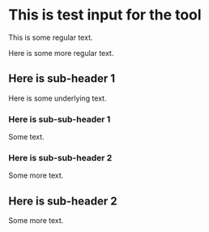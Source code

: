 # This is test input for the tool
This is some regular text.

Here is some more regular text.

## Here is sub-header 1
Here is some underlying text.

### Here is sub-sub-header 1
Some text.
### Here is sub-sub-header 2
Some more text.

## Here is sub-header 2
Some more text.


